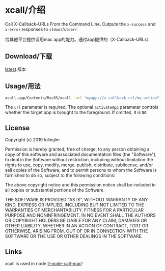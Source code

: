 # xcall/介绍
Call X-Callback-URLs From the Command Line. Outputs the `x-success` and `x-error` responses to `stdout`/`stderr`.

给其他平台提供调用mac app的能力。通过app提供的（X-Callback-URLs）

## Download/下载

 [latest](https://github.com/lulinglm/xcall/releases/download/1.0.0/xcall.app.zip).版本

## Usage/用法

```bash
xcall.app/Contents/MacOS/xcall -url "myapp://x-callback-url/my-action?foo=bar" -activateApp YES
```

The `url` parameter is required. The optional `activateApp` parameter controls whether the target app is brought to the foreground. If omitted, it is `NO`.

## License

Copyright (c) 2019 lulinglm

Permission is hereby granted, free of charge, to any person obtaining a copy
of this software and associated documentation files (the "Software"), to deal
in the Software without restriction, including without limitation the rights
to use, copy, modify, merge, publish, distribute, sublicense, and/or sell
copies of the Software, and to permit persons to whom the Software is
furnished to do so, subject to the following conditions:

The above copyright notice and this permission notice shall be included in all
copies or substantial portions of the Software.

THE SOFTWARE IS PROVIDED "AS IS", WITHOUT WARRANTY OF ANY KIND, EXPRESS OR
IMPLIED, INCLUDING BUT NOT LIMITED TO THE WARRANTIES OF MERCHANTABILITY,
FITNESS FOR A PARTICULAR PURPOSE AND NONINFRINGEMENT. IN NO EVENT SHALL THE
AUTHORS OR COPYRIGHT HOLDERS BE LIABLE FOR ANY CLAIM, DAMAGES OR OTHER
LIABILITY, WHETHER IN AN ACTION OF CONTRACT, TORT OR OTHERWISE, ARISING FROM,
OUT OF OR IN CONNECTION WITH THE SOFTWARE OR THE USE OR OTHER DEALINGS IN THE
SOFTWARE.

## Links

xcall is used in node  [ll-node-call-mac](https://github.com/lulinglm/ll-node-call-mac)!
